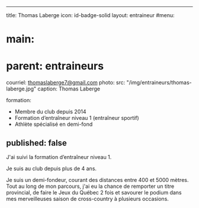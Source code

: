 ---
title: Thomas Laberge
icon: id-badge-solid
layout: entraineur
#menu:
#  main:
#    parent: entraineurs

courriel: thomaslaberge7@gmail.com
photo:
  src: "/img/entraineurs/thomas-laberge.jpg"
  caption: Thomas Laberge

formation:
- Membre du club depuis 2014
- Formation d’entraîneur niveau 1 (entraîneur sportif)
- Athlète spécialisé en demi-fond

published: false
----

J'ai suivi la formation d’entraîneur niveau 1.

Je suis au club depuis plus de 4 ans.

Je suis un demi-fondeur, courant des distances entre 400 et 5000 mètres. Tout au long de mon parcours, j'ai eu la chance de remporter un titre provincial, de faire le Jeux du Québec 2 fois et savourer le podium dans mes merveilleuses saison de cross-country à plusieurs occasions. 
